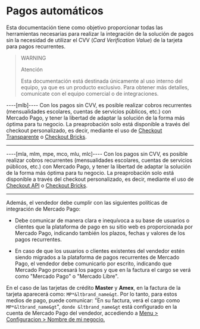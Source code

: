 # Pagos automáticos

Esta documentación tiene como objetivo proporcionar todas las herramientas necesarias para realizar la integración de la solución de pagos sin la necesidad de utilizar el CVV (_Card Verification Value_) de la tarjeta para pagos recurrentes.

> WARNING
> 
> Atención
> 
> Esta documentación está destinada únicamente al uso interno del equipo, ya que es un producto exclusivo. Para obtener más detalles, comunícate con el equipo comercial o de integraciones.

----[mlb]----
Con los pagos sin CVV, es posible realizar cobros recurrentes (mensualidades escolares, cuentas de servicios públicos, etc.) con Mercado Pago, y tener la libertad de adaptar la solución de la forma más óptima para tu negocio. La preaprobación solo está disponible a través del checkout personalizado, es decir, mediante el uso de [Checkout Transparente](/developers/es/docs/checkout-api/landing) o [Checkout Bricks](/developers/es/docs/checkout-bricks/landing).

------------
----[mla, mlm, mpe, mco, mlu, mlc]----
Con los pagos sin CVV, es posible realizar cobros recurrentes (mensualidades escolares, cuentas de servicios públicos, etc.) con Mercado Pago, y tener la libertad de adaptar la solución de la forma más óptima para tu negocio. La preaprobación solo está disponible a través del checkout personalizado, es decir, mediante el uso de [Checkout API](/developers/es/docs/checkout-api/landing) o [Checkout Bricks](/developers/es/docs/checkout-bricks/landing).

------------

Además, el vendedor debe cumplir con las siguientes políticas de integración de Mercado Pago:

- Debe comunicar de manera clara e inequívoca a su base de usuarios o clientes que la plataforma de pago en su sitio web es proporcionada por Mercado Pago, indicando también los plazos, fechas y valores de los pagos recurrentes.

- En caso de que los usuarios o clientes existentes del vendedor estén siendo migrados a la plataforma de pagos recurrentes de Mercado Pago, el vendedor debe comunicarlo por escrito, indicando que Mercado Pago procesará los pagos y que en la factura el cargo se verá como "Mercado Pago" o "Mercado Libre".

En el caso de las tarjetas de crédito **Master** y **Amex**, en la factura de la tarjeta aparecerá como: `MP*&ltbrand_name&gt`. Por lo tanto, para estos medios de pago, puede comunicar: "En su factura, verá el cargo como `MP*&ltbrand_name&gt`", `donde &ltbrand_name&gt` está configurado en la cuenta de Mercado Pago del vendedor, accediendo a [Menu > Configuracion > Nombre de mi negocio.](https://www.mercadopago[FAKER][URL][DOMAIN]/business#from-section=menu)
